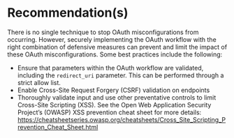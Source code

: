 # Recommendation(s)

There is no single technique to stop OAuth misconfigurations from occurring. However, securely implementing the OAuth workflow with the right combination of defensive measures can prevent and limit the impact of these OAuth misconfigurations. Some best practices include the following:

- Ensure that parameters within the OAuth workflow are validated, including the `redirect_uri` parameter. This can be performed through a strict allow list.
- Enable Cross-Site Request Forgery (CSRF) validation on endpoints
- Thoroughly validate input and use other preventative controls to limit Cross-Site Scripting (XSS). See the Open Web Application Security Project’s (OWASP) XSS prevention cheat sheet for more details: <https://cheatsheetseries.owasp.org/cheatsheets/Cross_Site_Scripting_Prevention_Cheat_Sheet.html>
